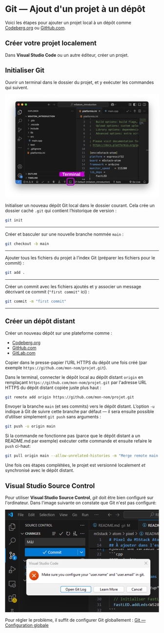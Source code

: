 # Git — Ajout d'un projet à un dépôt

Voici les étapes pour ajouter un projet local à un dépôt comme [Codeberg.org](https://codeberg.org/) ou [GitHub.com](https://github.com/).

## Créer votre projet localement

Dans **Visual Studio Code** ou un autre éditeur, créer un projet.


## Initialiser Git

Ouvrir un terminal dans le dossier du projet, et y exécuter les commandes qui suivent.

![Cliquer sur le petit icône de terminal de PlatformIO pour ouvrir son terminal](./vscode_terminal.svg)

Initialiser un nouveau dépôt Git local dans le dossier courant. Cela crée un dossier caché `.git` qui contient l’historique de version :
```bash
git init
```
---

Créer et basculer sur une nouvelle branche nommée `main` :
```bash
git checkout -b main
```
---

Ajouter tous les fichiers du projet à l’index Git (préparer les fichiers pour le commit) :
```bash
git add .
```
---

Créer un commit avec les fichiers ajoutés et y associer un message décrivant ce commit (`"first commit"` ici) :
```bash
git commit -m "first commit"
```
---

## Créer un dépôt distant

Créer un nouveau dépôt sur une plateforme comme :

* [Codeberg.org](https://codeberg.org/)
* [GitHub.com](https://github.com/)
* [GitLab.com](https://gitlab.com/)

Copier dans le presse-papier l’URL HTTPS du dépôt une fois créé (par exemple `https://github.com/mon-nom/projet.git`). 

Dans le terminal, connecter le dépôt local au dépôt distant `origin` en remplaçant `https://github.com/mon-nom/projet.git` par l'adresse URL HTTPS du dépôt distant copiée juste plus haut :
```bash
git remote add origin https://github.com/mon-nom/projet.git
```

Envoyer la branche `main` (et ses commits) vers le dépôt distant.
L’option `-u` indique à Git de suivre cette branche par défaut — il sera ensuite possible d’utiliser simplement `git push` sans arguments :
```bash
git push -u origin main
```

Si la commande ne fonctionne pas (parce que le dépôt distant a un README.md par exemple) exécuter cette commande et ensuite refaire le `push` ci-haut:
```bash
git pull origin main --allow-unrelated-histories -m "Merge remote main into local"
```

Une fois ces étapes complétées, le projet est versionné localement *et* synchronisé avec le dépôt distant.

## Visual Studio Source Control

Pour utiliser **Visual Studio Source Control**, *git* doit être bien configuré sur l'ordinateur. Dans l'image suivante on constate que Git n'est pas configuré:

![](./erreur_source_control.png)

Pour régler le problème, il suffit de configurer Git globallement : [Git — Configuration globale](../configuration_globale/)